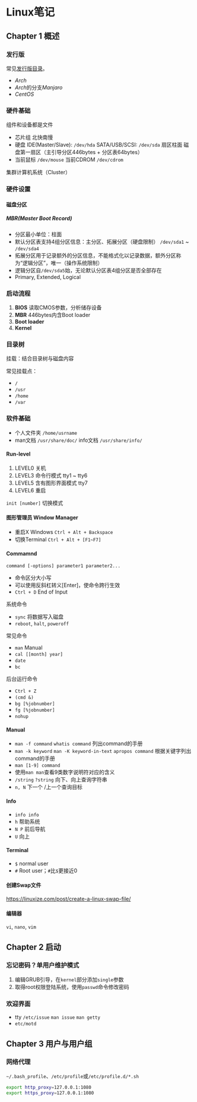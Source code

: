 # Linux笔记

## Chapter 1 概述

### 发行版

常见[发行版目录](https://en.wikipedia.org/wiki/Linux_distribution)。

- *Arch*
- *Arch*的分支*Manjaro*
- *CentOS*

### 硬件基础

组件和设备都是文件

- 芯片组 北快南慢
- 硬盘 IDE(Master/Slave): `/dev/hda` SATA/USB/SCSI: `/dev/sda` 扇区柱面 磁盘第一扇区（主引导分区446bytes + 分区表64bytes）
- 当前鼠标 `/dev/mouse` 当前CDROM `/dev/cdrom`

集群计算机系统（Cluster）

### 硬件设置

#### 磁盘分区

##### MBR(Master Boot Record)

- 分区最小单位：柱面
- 默认分区表支持4组分区信息：主分区、拓展分区（硬盘限制） `/dev/sda1` ~ `/dev/sda4`
- 拓展分区用于记录额外的分区信息，不能格式化以记录数据，额外分区称为“逻辑分区”，唯一（操作系统限制）
- 逻辑分区自`/dev/sda5`始，无论默认分区表4组分区是否全部存在
- Primary, Extended, Logical

### 启动流程

1. **BIOS** 读取CMOS参数，分析储存设备
2. **MBR** 446bytes内含Boot loader
3. **Boot loader**
4. **Kernel**

### 目录树

挂载：结合目录树与磁盘内容

常见挂载点：

- `/`
- `/usr`
- `/home`
- `/var`

### 软件基础

- 个人文件夹 `/home/usrname`
- man文档 `/usr/share/doc/` info文档 `/usr/share/info/`

#### Run-level

1. LEVEL0 关机
2. LEVEL3 命令行模式 tty1 ~ tty6
3. LEVEL5 含有图形界面模式 tty7
4. LEVEL6 重启

`init [number]` 切换模式

#### 图形管理员 Window Manager

- 重启X Windows `Ctrl + Alt + Backspace`
- 切换Terminal `Ctrl + Alt + [F1~F7]`

#### Commamnd

`command [-options] parameter1 parameter2...`

- 命令区分大小写
- 可以使用反斜杠转义[Enter]，使命令跨行生效
- `Ctrl + D` End of Input

系统命令

- `sync` 将数据写入磁盘
- `reboot`, `halt`, `poweroff`

常见命令

- `man` Manual
- `cal [[month] year]`
- `date`
- `bc`

后台运行命令

- `Ctrl + Z`
- `(cmd &)`
- `bg [%jobnumber]`
- `fg [%jobnumber]`
- `nohup`

#### Manual

- `man -f command` `whatis command` 列出command的手册
- `man -k keyword` `man -K keyword-in-text` `apropos command` 根据关键字列出command的手册
- `man [1-9] command`
- 使用`man man`查看9类数字说明符对应的含义
- `/string` `?string` 向下、向上查询字符串
- `n, N` 下一个 /上一个查询目标

#### Info

- `info info`
- `h` 帮助系统
- `N P` 前后导航
- `U` 向上

#### Terminal

- `$` normal user
- `#` Root user；`#`比`$`更接近0

#### 创建Swap文件

<https://linuxize.com/post/create-a-linux-swap-file/>

#### 编辑器

`vi`, `nano`, `vim`

## Chapter 2 启动

### 忘记密码？单用户维护模式

1. 编辑GRUB引导，在`kernel`部分添加`single`参数
2. 取得root权限登陆系统，使用`passwd`命令修改密码

### 欢迎界面

- tty `/etc/issue` `man issue` `man getty`
- `etc/motd`

## Chapter 3 用户与用户组

### 网络代理

`~/.bash_profile`、`/etc/profile`或`/etc/profile.d/*.sh`

```sh
export http_proxy=127.0.0.1:1080
export https_proxy=127.0.0.1:1080
```
